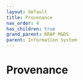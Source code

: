 ```yaml
---
layout: default
title: Provenance
nav_order: 4
has_children: true
grand_parent: RRAP M&DS
parent: Information System
---
```

# Provenance

